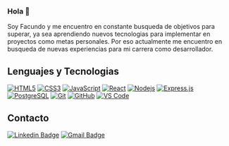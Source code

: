 ### Hola 👋

<!--
**FacuuGomez/FacuuGomez** is a ✨ _special_ ✨ repository because its `README.md` (this file) appears on your GitHub profile.
-->

Soy Facundo y me encuentro en constante busqueda de objetivos para superar, ya sea aprendiendo nuevos tecnologias para implementar en proyectos como metas personales. Por eso actualmente me encuentro en busqueda de nuevas experiencias para mi carrera como desarrollador.

## Lenguajes y Tecnologias 

[![HTML5](https://img.shields.io/badge/-HTML5-%23E44D27?style=flat-square&logo=html5&logoColor=ffffff&link=https://github.com/FacuuGomez/)](https://github.com/FacuuGomez/)
[![CSS3](https://img.shields.io/badge/-CSS3-%231572B6?style=flat-square&logo=css3&link=https://github.com/FacuuGomez/)](https://github.com/FacuuGomez/)
[![JavaScript](https://img.shields.io/badge/-JavaScript-%23F7DF1C?style=flat-square&logo=javascript&logoColor=000000&labelColor=%23F7DF1C&color=%23FFCE5A&link=https://github.com/FacuuGomez/)](https://github.com/FacuuGomez/)
[![React](https://img.shields.io/badge/-React-61DAFB?style=flat-square&logo=react&logoColor=ffffff&link=https://github.com/FacuuGomez/)](https://github.com/FacuuGomez/)
[![Nodejs](https://img.shields.io/badge/-Nodejs-339933?style=flat-square&logo=Node.js&logoColor=ffffff&link=https://github.com/FacuuGomez/)](https://github.com/FacuuGomez/)
<a href="#"><img alt="Express.js" src="https://img.shields.io/badge/Express.js-404d59.svg?logo=express&logoColor=white"></a>
[![PostgreSQL](https://img.shields.io/badge/-PostgreSQL-4169E1?style=flat-square&logo=postgresql&logoColor=ffffff&style=flat-square&link=https://github.com/FacuuGomez/)](https://github.com/FacuuGomez/)
[![Git](https://img.shields.io/badge/-Git-%23F05032?style=flat-square&logo=git&logoColor=%23ffffff&link=https://github.com/FacuuGomez/)](https://github.com/FacuuGomez/)
[![GitHub](https://img.shields.io/badge/-GitHub-181717?style=flat-square&logo=github&link=https://github.com/FacuuGomez/)](https://github.com/FacuuGomez/)
[![VS Code](http://img.shields.io/badge/-VS%20Code-007ACC?style=flat-square&logo=visual-studio-code&logoColor=ffffff&link=https://github.com/FacuuGomez/)](https://github.com/FacuuGomez/)

## Contacto

[![Linkedin Badge](https://img.shields.io/badge/-LinkedIn-blue?style=flat-square&logo=Linkedin&logoColor=white&link=https://www.linkedin.com/in/silvina-bordon/)](https://www.linkedin.com/in/facundo-gomez-293a68238/) 
[![Gmail Badge](https://img.shields.io/badge/-Gmail-c14438?style=flat-square&logo=Gmail&logoColor=white&link=mailto:facuugomez67@gmail.com)](mailto:facuugomez67@gmail.com)
